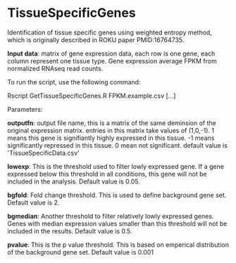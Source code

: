 # TissueSpecificGenes

Identification of tissue specific genes using weighted entropy method, which is originally described in ROKU paper PMID:16764735.

**Input data**: matrix of gene expression data, each row is one gene, each column represent one tissue type. Gene expression average FPKM from normalized RNAseq read counts.

To run the script, use the following command:

Rscript GetTissueSpecificGenes.R FPKM.example.csv [...]

Parameters:

**outputfn**: output file name, this is a matrix of the same deminsion of the original expression matrix. entries in this matrix take values of (1,0,-1). 1 means this gene is signifiantly highly expressed in this tissue. -1 means significantly repressed in this tissue. 0 mean not significant. default value is 'TissueSpecificData.csv'
  
**lowexp**: This is the threshold used to filter lowly expressed gene.  If a gene expressed below this threshold in all conditions, this gene will not be included in the analysis.  Default value is 0.05. 

**bgfold**: Fold change threshold.  This is used to define background gene set. Default value is 2. 

**bgmedian**: Another threshold to filter relatively lowly expressed genes. Genes with median expression values smaller than this threshold will not be included in the results. Default value is 0.5. 

**pvalue**: This is the p value threshold. This is based on emperical distribution of the background gene set. Default value is 0.001

